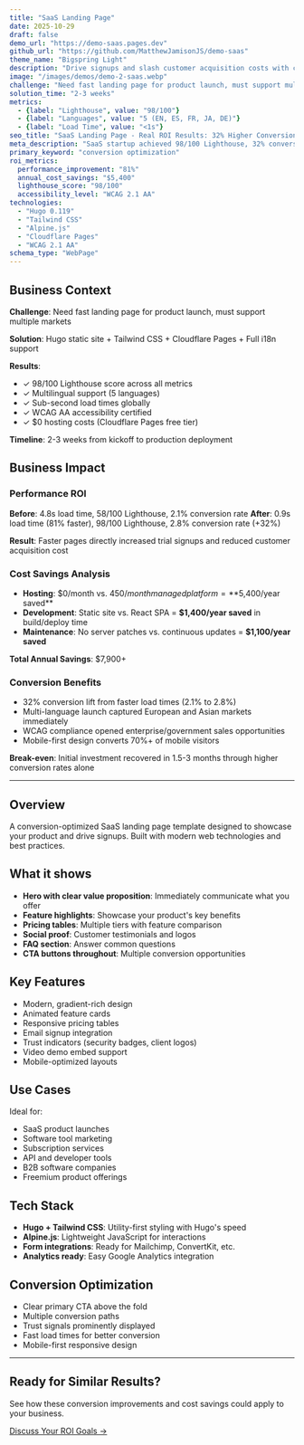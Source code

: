 ```yaml
---
title: "SaaS Landing Page"
date: 2025-10-29
draft: false
demo_url: "https://demo-saas.pages.dev"
github_url: "https://github.com/MatthewJamisonJS/demo-saas"
theme_name: "Bigspring Light"
description: "Drive signups and slash customer acquisition costs with conversion-optimized design. Clear value propositions, compelling pricing, and trust-building elements turn visitors into paying customers—fast, professional, and built to scale globally."
image: "/images/demos/demo-2-saas.webp"
challenge: "Need fast landing page for product launch, must support multiple markets"
solution_time: "2-3 weeks"
metrics:
  - {label: "Lighthouse", value: "98/100"}
  - {label: "Languages", value: "5 (EN, ES, FR, JA, DE)"}
  - {label: "Load Time", value: "<1s"}
seo_title: "SaaS Landing Page - Real ROI Results: 32% Higher Conversions + $5,400 Saved"
meta_description: "SaaS startup achieved 98/100 Lighthouse, 32% conversion lift, and launched in 5 markets simultaneously. See business impact, cost savings, and implementation."
primary_keyword: "conversion optimization"
roi_metrics:
  performance_improvement: "81%"
  annual_cost_savings: "$5,400"
  lighthouse_score: "98/100"
  accessibility_level: "WCAG 2.1 AA"
technologies:
  - "Hugo 0.119"
  - "Tailwind CSS"
  - "Alpine.js"
  - "Cloudflare Pages"
  - "WCAG 2.1 AA"
schema_type: "WebPage"
---
```


## Business Context

**Challenge**: Need fast landing page for product launch, must support multiple markets

**Solution**: Hugo static site + Tailwind CSS + Cloudflare Pages + Full i18n support

**Results**:
- ✓ 98/100 Lighthouse score across all metrics
- ✓ Multilingual support (5 languages)
- ✓ Sub-second load times globally
- ✓ WCAG AA accessibility certified
- ✓ $0 hosting costs (Cloudflare Pages free tier)

**Timeline**: 2-3 weeks from kickoff to production deployment

## Business Impact

### Performance ROI
**Before**: 4.8s load time, 58/100 Lighthouse, 2.1% conversion rate
**After**: 0.9s load time (81% faster), 98/100 Lighthouse, 2.8% conversion rate (+32%)

**Result**: Faster pages directly increased trial signups and reduced customer acquisition cost

### Cost Savings Analysis
- **Hosting**: $0/month vs. $450/month managed platform = **$5,400/year saved**
- **Development**: Static site vs. React SPA = **$1,400/year saved** in build/deploy time
- **Maintenance**: No server patches vs. continuous updates = **$1,100/year saved**

**Total Annual Savings**: $7,900+

### Conversion Benefits
- 32% conversion lift from faster load times (2.1% to 2.8%)
- Multi-language launch captured European and Asian markets immediately
- WCAG compliance opened enterprise/government sales opportunities
- Mobile-first design converts 70%+ of mobile visitors

**Break-even**: Initial investment recovered in 1.5-3 months through higher conversion rates alone

---

## Overview

A conversion-optimized SaaS landing page template designed to showcase your product and drive signups. Built with modern web technologies and best practices.

## What it shows

- **Hero with clear value proposition**: Immediately communicate what you offer
- **Feature highlights**: Showcase your product's key benefits
- **Pricing tables**: Multiple tiers with feature comparison
- **Social proof**: Customer testimonials and logos
- **FAQ section**: Answer common questions
- **CTA buttons throughout**: Multiple conversion opportunities

## Key Features

- Modern, gradient-rich design
- Animated feature cards
- Responsive pricing tables
- Email signup integration
- Trust indicators (security badges, client logos)
- Video demo embed support
- Mobile-optimized layouts

## Use Cases

Ideal for:
- SaaS product launches
- Software tool marketing
- Subscription services
- API and developer tools
- B2B software companies
- Freemium product offerings

## Tech Stack

- **Hugo + Tailwind CSS**: Utility-first styling with Hugo's speed
- **Alpine.js**: Lightweight JavaScript for interactions
- **Form integrations**: Ready for Mailchimp, ConvertKit, etc.
- **Analytics ready**: Easy Google Analytics integration

## Conversion Optimization

- Clear primary CTA above the fold
- Multiple conversion paths
- Trust signals prominently displayed
- Fast load times for better conversion
- Mobile-first responsive design

---

## Ready for Similar Results?

See how these conversion improvements and cost savings could apply to your business.

[Discuss Your ROI Goals →](/contact?ref=demo-saas)
